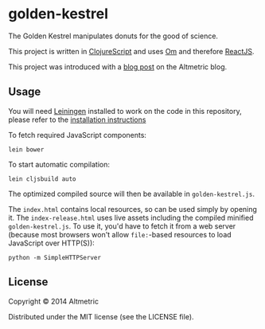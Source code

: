 # golden-kestrel

The Golden Kestrel manipulates donuts for the good of science.

This project is written in
[ClojureScript](https://github.com/clojure/clojurescript) and uses
[Om](https://github.com/swannodette/om/) and therefore
[ReactJS](http://facebook.github.io/react/).

This project was introduced with a
[blog post](http://www.altmetric.com/blog/bake-your-own-donuts/) on the
Altmetric blog.

## Usage

You will need [Leiningen](https://github.com/technomancy/leiningen/) installed
to work on the code in this repository, please refer to the [installation
instructions](https://github.com/technomancy/leiningen/#installation)

To fetch required JavaScript components:

    lein bower

To start automatic compilation:

    lein cljsbuild auto

The optimized compiled source will then be available in `golden-kestrel.js`.

The `index.html` contains local resources, so can be used simply by opening it.
The `index-release.html` uses live assets including the compiled minified
`golden-kestrel.js`. To use it, you'd have to fetch it from a web server
(because most browsers won't allow `file:`-based resources to load JavaScript
over HTTP(S)):

    python -m SimpleHTTPServer

## License

Copyright © 2014 Altmetric

Distributed under the MIT license (see the LICENSE file).
